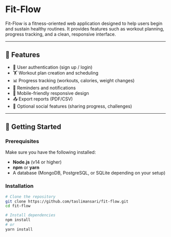# Fit-Flow

Fit-Flow is a fitness-oriented web application designed to help users begin and sustain healthy routines. It provides features such as workout planning, progress tracking, and a clean, responsive interface.  

---

## 📌 Features

- 🔐 User authentication (sign up / login)  
- 🏋️ Workout plan creation and scheduling  
- 📊 Progress tracking (workouts, calories, weight changes)  
- 🔔 Reminders and notifications  
- 📱 Mobile-friendly responsive design  
- 📤 Export reports (PDF/CSV)  
- 👥 Optional social features (sharing progress, challenges)  

---

## 🚀 Getting Started

### Prerequisites
Make sure you have the following installed:
- **Node.js** (v14 or higher)  
- **npm** or **yarn**  
- A database (MongoDB, PostgreSQL, or SQLite depending on your setup)  

### Installation

```bash
# Clone the repository
git clone https://github.com/taslimansari/fit-flow.git
cd fit-flow

# Install dependencies
npm install
# or
yarn install
